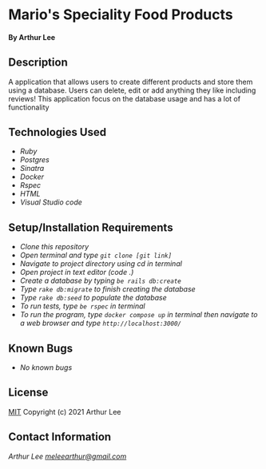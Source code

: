 # Mario's Speciality Food Products

#### By Arthur Lee

## Description
A application that allows users to create different products and store them using a database. Users can delete, edit or add anything they like including reviews! This application focus on the database usage and has a lot of functionality

## Technologies Used
* _Ruby_
* _Postgres_
* _Sinatra_
* _Docker_
* _Rspec_
* _HTML_
* _Visual Studio code_


## Setup/Installation Requirements
* _Clone this repository_
* _Open terminal and type `git clone [git link]`_
* _Navigate to project directory using cd in terminal_
* _Open project in text editor (code .)_
* _Create a database by typing `be rails db:create`_
* _Type `rake db:migrate` to finish creating the database_
* _Type `rake db:seed` to populate the database_
* _To run tests, type `be rspec` in terminal_
* _To run the program, type `docker compose up` in terminal then navigate to a web browser and type `http://localhost:3000/`_

## Known Bugs
* _No known bugs_

## License

[MIT](https://en.wikipedia.org/wiki/MIT_License)
Copyright (c) 2021 Arthur Lee
## Contact Information

_Arthur Lee [meleearthur@gmail.com](meleearthur@gmail.com)_